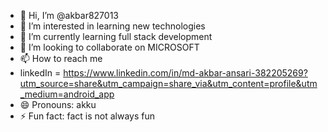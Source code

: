 - 👋 Hi, I’m @akbar827013
- 👀 I’m interested in learning new technologies
- 🌱 I’m currently learning full stack development 
- 💞️ I’m looking to collaborate on MICROSOFT
- 📫 How to reach me
- linkedIn = https://www.linkedin.com/in/md-akbar-ansari-382205269?utm_source=share&utm_campaign=share_via&utm_content=profile&utm_medium=android_app
- 😄 Pronouns: akku
- ⚡ Fun fact: fact is not always fun

<!---
akbar827013/akbar827013 is a ✨ special ✨ repository because its `README.md` (this file) appears on your GitHub profile.
You can click the Preview link to take a look at your changes.
--->
